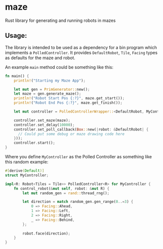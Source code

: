 # maze

Rust library for generating and running robots in mazes

## Usage: 

The library is intended to be used as a dependency for a bin program which implements a `PolledController`. It provides `DefaultRobot`, `Tile`, `Facing` types as defaults for the maze and robot.

An example `main` method could be something like this:
```rust
fn main() {
    println!("Starting my Maze App");

    let mut gen = PrimGenerator::new();
    let maze = gen.generate_maze();
    println!("Robot Start Pos {:?}", maze.get_start());
    println!("Robot End Pos {:?}", maze.get_finish());

    let mut controller = PolledControllerWrapper::<DefaultRobot, MyController>::new();

    controller.set_maze(maze);
    controller.set_delay(10000);
    controller.set_poll_callback(Box::new(|robot: &DefaultRobot| {
      // Could put some debug or maze drawing code here
    }));
    controller.start();
}
```

Where you define `MyController` as the Polled Controller as something like this random example: 
```rust
#[derive(Default)]
struct MyController;

impl<R: Robot<Tiles = Tile>> PolledController<R> for MyController {
    fn control_robot(&mut self, robot: &mut R) {
        let mut random_gen = rand::thread_rng();

        let direction = match random_gen.gen_range(0..=3) {
            0 => Facing::Ahead,
            1 => Facing::Left,
            2 => Facing::Right,
            _ => Facing::Behind,
        };
        
        robot.face(direction);
    }
}
```
